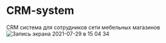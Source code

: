 
# CRM-system
CRM система для сотрудников сети мебельных магазинов
![Запись экрана 2021-07-29 в 15 04 34](https://user-images.githubusercontent.com/81704613/127488821-00d20df0-9bed-4674-bd5d-ea2adcb2fa2c.gif)
